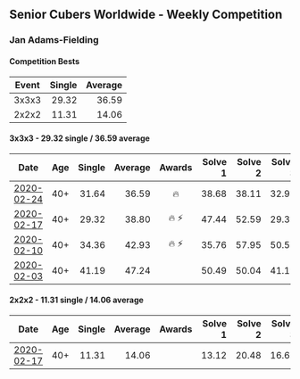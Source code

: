 ## Senior Cubers Worldwide - Weekly Competition
### Jan Adams-Fielding

#### Competition Bests

| Event | Single | Average |
| -- | --: | --: |
| 3x3x3 | 29.32 | 36.59 |
| 2x2x2 | 11.31 | 14.06 |

#### 3x3x3 - 29.32 single / 36.59 average

| Date | Age | Single | Average | Awards | Solve 1 | Solve 2 | Solve 3 | Solve 4 | Solve 5 | Video |
| :--: | :--: | --: | --: | :--: | --: | --: | --: | --: | --: | :-- |
| [2020-02-24](../3x3x3/2020-02-24.md) | 40+ | 31.64 | 36.59 | 🔥 | 38.68 | 38.11 | 32.97 | 44.39 | 31.64 | [Link](https://www.facebook.com/events/2558750947697073/permalink/2563191537253014/) |
| [2020-02-17](../3x3x3/2020-02-17.md) | 40+ | 29.32 | 38.80 | 🔥 ⚡ | 47.44 | 52.59 | 29.32 | 33.36 | 35.60 | [Link](https://www.facebook.com/events/616423959107229/permalink/620581805358111/) |
| [2020-02-10](../3x3x3/2020-02-10.md) | 40+ | 34.36 | 42.93 | 🔥 ⚡ | 35.76 | 57.95 | 50.57 | 34.36 | 42.46 | [Link](https://www.facebook.com/jan.adamsfielding/videos/10156747496331889/) |
| [2020-02-03](../3x3x3/2020-02-03.md) | 40+ | 41.19 | 47.24 |  | 50.49 | 50.04 | 41.19 | - | - | [Link](https://www.facebook.com/jan.adamsfielding/videos/10156726807016889/) |


#### 2x2x2 - 11.31 single / 14.06 average

| Date | Age | Single | Average | Awards | Solve 1 | Solve 2 | Solve 3 | Solve 4 | Solve 5 | Video |
| :--: | :--: | --: | --: | :--: | --: | --: | --: | --: | --: | :-- |
| [2020-02-17](../2x2x2/2020-02-17.md) | 40+ | 11.31 | 14.06 |  | 13.12 | 20.48 | 16.65 | 11.39 | 11.31 | [Link](https://www.facebook.com/events/176704156956327/permalink/180508603242549/) |


<!-- Global site tag (gtag.js) - Google Analytics -->
<script async src="https://www.googletagmanager.com/gtag/js?id=UA-86348435-3">
<script>window.dataLayer = window.dataLayer || []; function gtag() {dataLayer.push(arguments);} gtag('js', new Date()); gtag('config', 'UA-86348435-3');</script>
